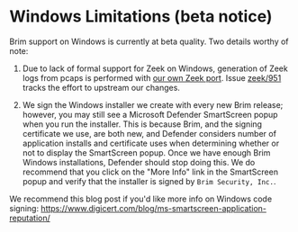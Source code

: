 # Windows Limitations (beta notice)

Brim support on Windows is currently at beta quality. Two details worthy of
note:

1. Due to lack of formal support for Zeek on Windows, generation of Zeek logs
from pcaps is performed with
[our own Zeek port](https://github.com/brimsec/zeek). Issue
[zeek/951](https://github.com/zeek/zeek/issues/951) tracks the effort to
upstream our changes.

2. We sign the Windows installer we create with every new Brim release;
however, you may still see a Microsoft Defender SmartScreen popup when you run
the installer. This is because Brim, and the signing certificate we use, are
both new, and Defender considers number of application installs and certificate
uses when determining whether or not to display the SmartScreen popup. Once we
have enough Brim Windows installations, Defender should stop doing this.  We do
recommend that you click on the "More Info" link in the SmartScreen popup and
verify that the installer is signed by `Brim Security, Inc.`.

We recommend this blog post if you'd like more info on Windows code signing:
https://www.digicert.com/blog/ms-smartscreen-application-reputation/
